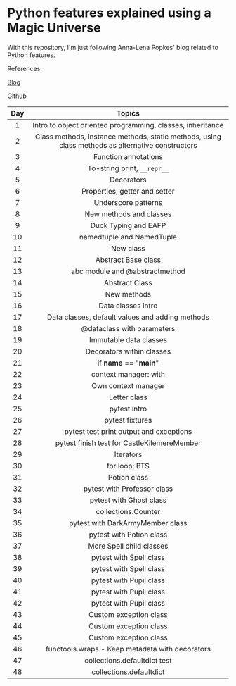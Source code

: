 # Python features explained using a Magic Universe

With this repository, I'm just following Anna-Lena Popkes' blog related to Python features. 

References:

[Blog](http://alpopkes.com/year-archive/)

[Github](https://github.com/zotroneneis/harry_potter_universe)

| Day   | Topics          | 
| :---: |:--------------: |
| 1 | Intro to object oriented programming, classes, inheritance   |
| 2 | Class methods, instance methods, static methods, using class methods as alternative constructors   |
| 3 | Function annotations |
| 4 | To-string print, ```__repr__``` |
| 5 | Decorators |
| 6 | Properties, getter and setter |
| 7 | Underscore patterns |
| 8 | New methods and classes |
| 9 | Duck Typing and EAFP |
| 10 | namedtuple and NamedTuple |
| 11 | New class |
| 12 | Abstract Base class |
| 13 | abc module and @abstractmethod |
| 14 | Abstract Class |
| 15 | New methods |
| 16 | Data classes intro |
| 17 | Data classes, default values and adding methods |
| 18 | @dataclass with parameters |
| 19 | Immutable data classes |
| 20 | Decorators within classes |
| 21 | if __name__ == "__main__" |
| 22 | context manager: with |
| 23 | Own context manager |
| 24 | Letter class |
| 25 | pytest intro |
| 26 | pytest fixtures |
| 27 | pytest test print output and exceptions |
| 28 | pytest finish test for CastleKilemereMember |
| 29 | Iterators |
| 30 | for loop: BTS |
| 31 | Potion class |
| 32 | pytest with Professor class |
| 33 | pytest with Ghost class |
| 34 | collections.Counter |
| 35 | pytest with DarkArmyMember class |
| 36 | pytest with Potion class |
| 37 | More Spell child classes |
| 38 | pytest with Spell class |
| 39 | pytest with Spell class |
| 40 | pytest with Pupil class |
| 41 | pytest with Pupil class |
| 42 | pytest with Pupil class |
| 43 | Custom exception class |
| 44 | Custom exception class |
| 45 | Custom exception class |
| 46 | functools.wraps - Keep metadata with decorators |
| 47 | collections.defaultdict test |
| 48 | collections.defaultdict |